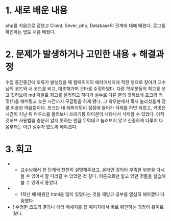# 1. 새로 배운 내용
php를 처음으로 접했고 Client, Sever, php, Database의 관계에 대해 배웠다. 로그를 확인하는 법도 처음 배웠다.

# 2. 문제가 발생하거나 고민한 내용 + 해결과정
수업 중간중간에 오류가 발생했을 때 웹페이지의 에러메세지에 적힌 행으로 찾아가 교수님의 코드와 내 코드를 비교, 대조해가며 오타를 수정하였다.
다른 학우분들의 회고를 보고 깃허브에 md 파일로 회고를 올리려고 하다가 실수로 다른 분의 깃허브에 포크와 커밋(?)을 해버렸고 늦은 시간까지 구글링을 하게 됐다.
그 학우분께서 혹시 놀라셨을까 정말 죄송한 마음뿐이다.
포크는 내 레퍼지토리 설정에 들어가 삭제를 하면 되었고, 커밋은 시간이 지난 뒤 마우스를 올려보니 쓰레기통 아이콘이 나타나서 삭제할 수 있었다.
아직 깃허브 사용법을 충분히 알지 못하는 만큼 무턱대고 눌러보지 않고 신중하게 다루어 다음부터는 이런 실수가 없도록 해야겠다.

# 3. 회고
- + 교수님께서 한 단계씩 천천히 설명해주셨고, 온라인 강의라 부족한 부분을 다시 볼 수 있어서 잘 따라갈 수 있었던 것 같다. 이론으로만 알고 있던 것들을 실습해볼 수 있어서 좋았다.
- - 1학년 때 배웠던 html을 많이 잊었다는 것을 깨닫고 공부를 열심히 해야겠다 다짐했다.
- ! 수정한 코드의 결과나 에러 메세지를 웹 페이지에서 바로 확인하는 과정이 흥미로웠다.
